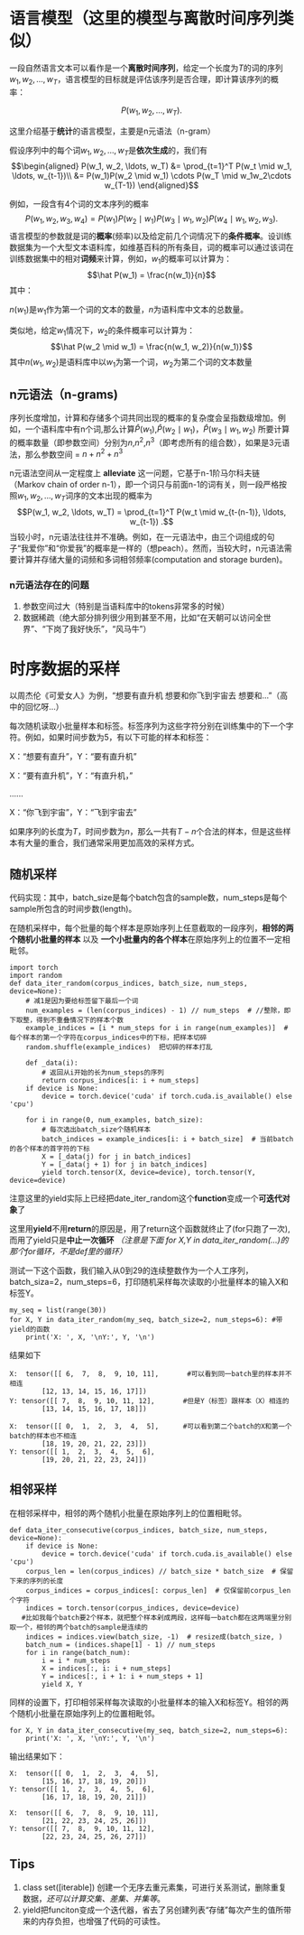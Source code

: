 # 语言模型（这里的模型与离散时间序列类似）
一段自然语言文本可以看作是一个**离散时间序列**，给定一个长度为$T$的词的序列$w_1,w_2,\ldots,w_T$，语言模型的目标就是评估该序列是否合理，即计算该序列的概率：

$$P(w_1, w_2, \ldots, w_T).$$

这里介绍基于**统计**的语言模型，主要是n元语法（n-gram）

假设序列中的每个词$w_1,w_2,\ldots,w_T$是**依次生成**的，我们有
$$\begin{aligned}
P(w_1, w_2, \ldots, w_T)
&= \prod_{t=1}^T P(w_t \mid w_1, \ldots, w_{t-1})\\
&= P(w_1)P(w_2 \mid w_1) \cdots P(w_T \mid w_1w_2\cdots w_{T-1})
\end{aligned}$$


例如，一段含有4个词的文本序列的概率
$$P(w_1, w_2, w_3, w_4) =  P(w_1) P(w_2 \mid w_1) P(w_3 \mid w_1, w_2) P(w_4 \mid w_1, w_2, w_3).$$
语言模型的参数就是词的**概率**(频率)以及给定前几个词情况下的**条件概率**。设训练数据集为一个大型文本语料库，如维基百科的所有条目，词的概率可以通过该词在训练数据集中的相对**词频**来计算，例如，$w_1$的概率可以计算为：
$$\hat P(w_1) = \frac{n(w_1)}{n}$$
其中：

   $n(w_1)$是$w_1$作为第一个词的文本的数量，$n$为语料库中文本的总数量。

类似地，给定$w_1$情况下，$w_2$的条件概率可以计算为：
$$\hat P(w_2 \mid w_1) = \frac{n(w_1, w_2)}{n(w_1)}$$
其中$n(w_1,w_2)$是语料库中以$w_1$为第一个词，$w_2$为第二个词的文本数量

## n元语法（n-grams)
序列长度增加，计算和存储多个词共同出现的概率的复杂度会呈指数级增加。例如，一个语料库中有n个词,那么计算$\hat P(w_1)$,$\hat P(w_2 \mid w_1)$，$\hat P(w_3 \mid w_1,w_2)$ 所要计算的概率数量（即参数空间）分别为$n$,$n^2$,$n^3$（即考虑所有的组合数），如果是3元语法，那么参数空间 = $n+n^2+n^3$

n元语法空间从一定程度上 **alleviate** 这一问题，它基于n-1阶马尔科夫链（Markov chain of order n-1），即一个词只与前面n-1的词有关，则一段严格按照$w_1,w_2, \ldots ,w_T$词序的文本出现的概率为
$$P(w_1, w_2, \ldots, w_T) = \prod_{t=1}^T P(w_t \mid w_{t-(n-1)}, \ldots, w_{t-1}) .$$
当较小时，n元语法往往并不准确。例如，在一元语法中，由三个词组成的句子“我爱你”和“你爱我”的概率是一样的（想peach）。然而，当较大时，n元语法需要计算并存储大量的词频和多词相邻频率(computation and storage burden)。

### n元语法存在的问题
1. 参数空间过大（特别是当语料库中的tokens非常多的时候）
2. 数据稀疏（绝大部分排列很少用到甚至不用，比如“在天朝可以访问全世界”、“下岗了我好快乐”，“风马牛”）

# 时序数据的采样
以周杰伦《可爱女人》为例，“想要有直升机 想要和你飞到宇宙去 想要和...”（高中的回忆呀...）

每次随机读取小批量样本和标签。标签序列为这些字符分别在训练集中的下一个字符。例如，如果时间步数为5，有以下可能的样本和标签：

X：“想要有直升”，Y：“要有直升机”

X：“要有直升机”，Y：“有直升机，”

......

X：“你飞到宇宙”，Y：“飞到宇宙去”

如果序列的长度为$T$，时间步数为$n$，那么一共有$T-n$个合法的样本，但是这些样本有大量的重合，我们通常采用更加高效的采样方式。
## 随机采样
代码实现：其中，batch_size是每个batch包含的sample数，num_steps是每个sample所包含的时间步数(length)。

在随机采样中，每个批量的每个样本是原始序列上任意截取的一段序列，**相邻的两个随机小批量的样本**  以及  **一个小批量内的各个样本**在原始序列上的位置不一定相毗邻。
```
import torch
import random
def data_iter_random(corpus_indices, batch_size, num_steps, device=None):
    # 减1是因为要给标签留下最后一个词
    num_examples = (len(corpus_indices) - 1) // num_steps  # //整除，即下取整，得到不重叠情况下的样本个数
    example_indices = [i * num_steps for i in range(num_examples)]  # 每个样本的第一个字符在corpus_indices中的下标，把样本切碎
    random.shuffle(example_indices)  把切碎的样本打乱

    def _data(i):
        # 返回从i开始的长为num_steps的序列
        return corpus_indices[i: i + num_steps]
    if device is None:
        device = torch.device('cuda' if torch.cuda.is_available() else 'cpu')
    
    for i in range(0, num_examples, batch_size):
        # 每次选出batch_size个随机样本
        batch_indices = example_indices[i: i + batch_size]  # 当前batch的各个样本的首字符的下标
        X = [_data(j) for j in batch_indices]
        Y = [_data(j + 1) for j in batch_indices]
        yield torch.tensor(X, device=device), torch.tensor(Y, device=device)  

```
注意这里的yield实际上已经把date_iter_random这个**function**变成一个**可迭代对象**了

这里用**yield**不用**return**的原因是，用了return这个函数就终止了(for只跑了一次),而用了yield只是**中止一次循环** *（注意是下面 for X,Y in data_iter_random(...)的那个for循环，不是def里的循环）*

测试一下这个函数，我们输入从0到29的连续整数作为一个人工序列，batch_siza=2，num_steps=6，打印随机采样每次读取的小批量样本的输入X和标签Y。
```
my_seq = list(range(30))
for X, Y in data_iter_random(my_seq, batch_size=2, num_steps=6): #带yield的函数
    print('X: ', X, '\nY:', Y, '\n')
```
结果如下
```
X:  tensor([[ 6,  7,  8,  9, 10, 11],       #可以看到同一batch里的样本并不相连
        [12, 13, 14, 15, 16, 17]]) 
Y: tensor([[ 7,  8,  9, 10, 11, 12],       #但是Y（标签）跟样本（X）相连的
        [13, 14, 15, 16, 17, 18]]) 

X:  tensor([[ 0,  1,  2,  3,  4,  5],      #可以看到第二个batch的X和第一个batch的样本也不相连
        [18, 19, 20, 21, 22, 23]]) 
Y: tensor([[ 1,  2,  3,  4,  5,  6],
        [19, 20, 21, 22, 23, 24]])     
```
## 相邻采样
在相邻采样中，相邻的两个随机小批量在原始序列上的位置相毗邻。
```
def data_iter_consecutive(corpus_indices, batch_size, num_steps, device=None):
    if device is None:
        device = torch.device('cuda' if torch.cuda.is_available() else 'cpu')
    corpus_len = len(corpus_indices) // batch_size * batch_size  # 保留下来的序列的长度
    corpus_indices = corpus_indices[: corpus_len]  # 仅保留前corpus_len个字符
    indices = torch.tensor(corpus_indices, device=device)
   #比如我每个batch要2个样本，就把整个样本剁成两段，这样每一batch都在这两端里分别取一个，相邻的两个batch的sample是连续的
    indices = indices.view(batch_size, -1)  # resize成(batch_size, )  
    batch_num = (indices.shape[1] - 1) // num_steps
    for i in range(batch_num):
        i = i * num_steps
        X = indices[:, i: i + num_steps]
        Y = indices[:, i + 1: i + num_steps + 1]
        yield X, Y
```
同样的设置下，打印相邻采样每次读取的小批量样本的输入X和标签Y。相邻的两个随机小批量在原始序列上的位置相毗邻。
```
for X, Y in data_iter_consecutive(my_seq, batch_size=2, num_steps=6):
    print('X: ', X, '\nY:', Y, '\n')
```
输出结果如下：
```
X:  tensor([[ 0,  1,  2,  3,  4,  5],
        [15, 16, 17, 18, 19, 20]]) 
Y: tensor([[ 1,  2,  3,  4,  5,  6],
        [16, 17, 18, 19, 20, 21]]) 

X:  tensor([[ 6,  7,  8,  9, 10, 11],
        [21, 22, 23, 24, 25, 26]]) 
Y: tensor([[ 7,  8,  9, 10, 11, 12],
        [22, 23, 24, 25, 26, 27]]) 
```
## Tips
1. class set([iterable])
   创建一个无序去重元素集，可进行关系测试，删除重复数据，*还可以计算交集、差集、并集等*。
2. yield把funciton变成一个迭代器，省去了另创建列表“存储”每次产生的值所带来的内存负担，也增强了代码的可读性。
